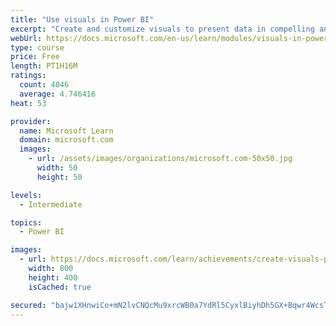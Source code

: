 ```yaml
---
title: "Use visuals in Power BI"
excerpt: "Create and customize visuals to present data in compelling and insightful ways."
webUrl: https://docs.microsoft.com/en-us/learn/modules/visuals-in-power-bi/
type: course
price: Free
length: PT1H16M
ratings:
  count: 4046
  average: 4.746416
heat: 53

provider:
  name: Microsoft Learn
  domain: microsoft.com
  images:
    - url: /assets/images/organizations/microsoft.com-50x50.jpg
      width: 50
      height: 50

levels:
  - Intermediate

topics:
  - Power BI

images:
  - url: https://docs.microsoft.com/learn/achievements/create-visuals-power-bi-desktop-social.png
    width: 800
    height: 400
    isCached: true

secured: "bajw1XHnwiCo+mN2lvCNQcMu9xrcWB0a7YdRl5CyxlBiyhDh5GX+Bqwr4WcsTbA26wWXakzeJmfmi6WljPKx95ogfD+CQcrkaMrfOAAv5OyUtrrHEClw+R/4HT6N2lAvEPAZFuZJ7XTaE6gCOJXHqraaok9publBoV1hsTidShaUw1VXNH2hphpCw3YyIXsCkvNiBT3KkhAGxyWCPfjmZNfTryNomLYE9DF4BY+ELg6vvFJxHoO+pON6Arco2JP1sjYEpFRVB4h2xXJWIYh03Ac/YEhhLT392j6co2jpzL5EhCZbFhnOV8L8B3aKRfaH2b5ZO9pMeSe8fov/mkySrsO8mtqIlhL+QYJlLs4wrp2mFQIagFlAtdY38sNyWinBwGVtYY+vyDypW0ihg84evA7qdoXMAjLvuJx6AS0AefY=;KpQYSQr4lE6YJEQoaAQS/w=="
---
```



